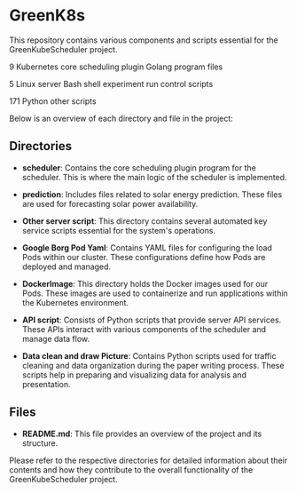 # GreenK8s

This repository contains various components and scripts essential for the GreenKubeScheduler project. 

9 Kubernetes core scheduling plugin Golang program files

5 Linux server Bash shell experiment run control scripts

171 Python other scripts

Below is an overview of each directory and file in the project:

## Directories

- **scheduler**: Contains the core scheduling plugin program for the scheduler. This is where the main logic of the scheduler is implemented.

- **prediction**: Includes files related to solar energy prediction. These files are used for forecasting solar power availability.

- **Other server script**: This directory contains several automated key service scripts essential for the system's operations.

- **Google Borg Pod Yaml**: Contains YAML files for configuring the load Pods within our cluster. These configurations define how Pods are deployed and managed.

- **DockerImage**: This directory holds the Docker images used for our Pods. These images are used to containerize and run applications within the Kubernetes environment.

- **API script**: Consists of Python scripts that provide server API services. These APIs interact with various components of the scheduler and manage data flow.

- **Data clean and draw Picture**: Contains Python scripts used for traffic cleaning and data organization during the paper writing process. These scripts help in preparing and visualizing data for analysis and presentation.

## Files

- **README.md**: This file provides an overview of the project and its structure.

Please refer to the respective directories for detailed information about their contents and how they contribute to the overall functionality of the GreenKubeScheduler project.
